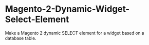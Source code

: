 # Magento-2-Dynamic-Widget-Select-Element
Make a Magento 2 dynamic SELECT element for a widget based on a database table.
